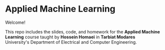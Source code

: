 # Applied Machine Learning
Welcome!

This repo includes the slides, code, and homework for the **Applied Machine Learning** course taught by **Hossein Homaei** in **Tarbiat Modares** University's Department of Electrical and Computer Engineering.
